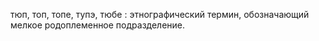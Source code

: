 ---
---

тюп, топ, топе, тупэ, тюбе
: этнографический термин, обозначающий мелкое родоплеменное подразделение.
